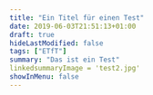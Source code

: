 ```yaml
---
title: "Ein Titel für einen Test"
date: 2019-06-03T21:51:13+01:00
draft: true
hideLastModified: false
tags: ["ETfT"]
summary: "Das ist ein Test"
linkedsummaryImage = 'test2.jpg'
showInMenu: false
---
```

